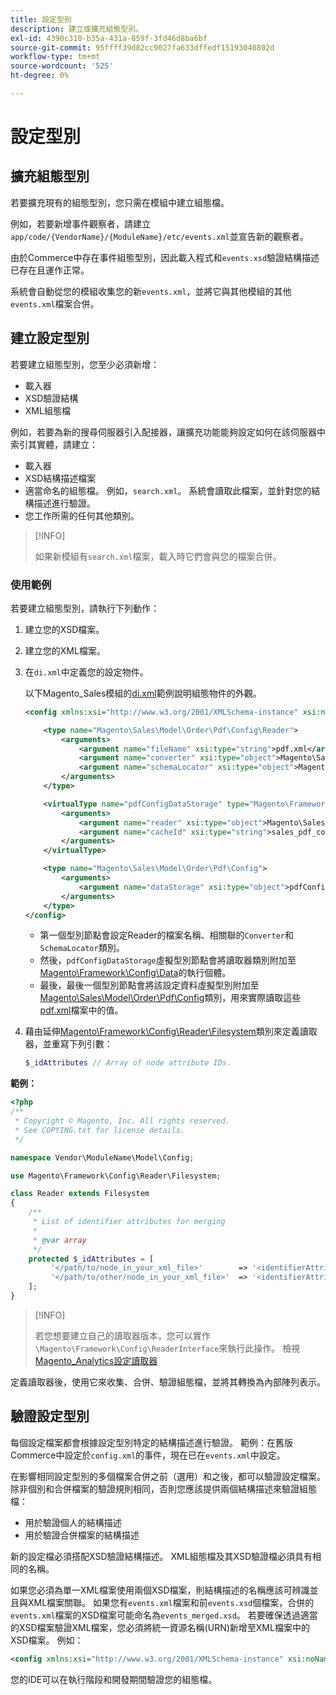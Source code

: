 ```yaml
---
title: 設定型別
description: 建立或擴充組態型別。
exl-id: 4390c310-b35a-431a-859f-3fd46d8ba6bf
source-git-commit: 95ffff39d82cc9027fa633dffedf15193040802d
workflow-type: tm+mt
source-wordcount: '525'
ht-degree: 0%

---
```


# 設定型別

## 擴充組態型別

若要擴充現有的組態型別，您只需在模組中建立組態檔。

例如，若要新增事件觀察者，請建立`app/code/{VendorName}/{ModuleName}/etc/events.xml`並宣告新的觀察者。

由於Commerce中存在事件組態型別，因此載入程式和`events.xsd`驗證結構描述已存在且運作正常。

系統會自動從您的模組收集您的新`events.xml`，並將它與其他模組的其他`events.xml`檔案合併。

## 建立設定型別

若要建立組態型別，您至少必須新增：

- 載入器
- XSD驗證結構
- XML組態檔

例如，若要為新的搜尋伺服器引入配接器，讓擴充功能能夠設定如何在該伺服器中索引其實體，請建立：

- 載入器
- XSD結構描述檔案
- 適當命名的組態檔。 例如，`search.xml`。 系統會讀取此檔案，並針對您的結構描述進行驗證。
- 您工作所需的任何其他類別。

>[!INFO]
>
>如果新模組有`search.xml`檔案，載入時它們會與您的檔案合併。

### 使用範例

若要建立組態型別，請執行下列動作：

1. 建立您的XSD檔案。
1. 建立您的XML檔案。
1. 在`di.xml`中定義您的設定物件。

   以下Magento_Sales模組的[di.xml](https://github.com/magento/magento2/blob/2.4/app/code/Magento/Sales/etc/di.xml)範例說明組態物件的外觀。

   ```xml
   <config xmlns:xsi="http://www.w3.org/2001/XMLSchema-instance" xsi:noNamespaceSchemaLocation="urn:magento:framework:ObjectManager/etc/config.xsd">
   
       <type name="Magento\Sales\Model\Order\Pdf\Config\Reader">
           <arguments>
               <argument name="fileName" xsi:type="string">pdf.xml</argument>
               <argument name="converter" xsi:type="object">Magento\Sales\Model\Order\Pdf\Config\Converter</argument>
               <argument name="schemaLocator" xsi:type="object">Magento\Sales\Model\Order\Pdf\Config\SchemaLocator</argument>
           </arguments>
       </type>
   
       <virtualType name="pdfConfigDataStorage" type="Magento\Framework\Config\Data">
           <arguments>
               <argument name="reader" xsi:type="object">Magento\Sales\Model\Order\Pdf\Config\Reader</argument>
               <argument name="cacheId" xsi:type="string">sales_pdf_config</argument>
           </arguments>
       </virtualType>
   
       <type name="Magento\Sales\Model\Order\Pdf\Config">
           <arguments>
               <argument name="dataStorage" xsi:type="object">pdfConfigDataStorage</argument>
           </arguments>
       </type>
   </config>
   ```

   - 第一個型別節點會設定Reader的檔案名稱、相關聯的`Converter`和`SchemaLocator`類別。
   - 然後，`pdfConfigDataStorage`虛擬型別節點會將讀取器類別附加至[Magento\Framework\Config\Data](https://github.com/magento/magento2/blob/2.4/lib/internal/Magento/Framework/Config/Data.php)的執行個體。
   - 最後，最後一個型別節點會將該設定資料虛擬型別附加至[Magento\Sales\Model\Order\Pdf\Config](https://github.com/magento/magento2/blob/2.4/app/code/Magento/Sales/Model/Order/Pdf/Config.php)類別，用來實際讀取這些[pdf.xml](https://github.com/magento/magento2/blob/2.4/app/code/Magento/Sales/etc/pdf.xml)檔案中的值。

1. 藉由延伸[Magento\Framework\Config\Reader\Filesystem](https://github.com/magento/magento2/blob/2.4/lib/internal/Magento/Framework/Config/Reader/Filesystem.php)類別來定義讀取器，並重寫下列引數：

   ```php
   $_idAttributes // Array of node attribute IDs.
   ```

**範例：**

```php
<?php
/**
 * Copyright © Magento, Inc. All rights reserved.
 * See COPYING.txt for license details.
 */

namespace Vendor\ModuleName\Model\Config;

use Magento\Framework\Config\Reader\Filesystem;

class Reader extends Filesystem
{
    /**
     * List of identifier attributes for merging
     *
     * @var array
     */
    protected $_idAttributes = [
         '</path/to/node_in_your_xml_file>'        => '<identifierAttributeName>',
         '</path/to/other/node_in_your_xml_file>'  => '<identifierAttributeName>',
    ];
}
```

>[!INFO]
>
>若您想要建立自己的讀取器版本，您可以實作`\Magento\Framework\Config\ReaderInterface`來執行此操作。 檢視[Magento_Analytics設定讀取器](https://github.com/magento/magento2/blob/2.4/app/code/Magento/Analytics/ReportXml/Config/Reader.php)

定義讀取器後，使用它來收集、合併、驗證組態檔，並將其轉換為內部陣列表示。

## 驗證設定型別

每個設定檔案都會根據設定型別特定的結構描述進行驗證。 範例：在舊版Commerce中設定於`config.xml`的事件，現在已在`events.xml`中設定。

在影響相同設定型別的多個檔案合併之前（選用）和之後，都可以驗證設定檔案。 除非個別和合併檔案的驗證規則相同，否則您應該提供兩個結構描述來驗證組態檔：

- 用於驗證個人的結構描述
- 用於驗證合併檔案的結構描述

新的設定檔必須搭配XSD驗證結構描述。 XML組態檔及其XSD驗證檔必須具有相同的名稱。

如果您必須為單一XML檔案使用兩個XSD檔案，則結構描述的名稱應該可辨識並且與XML檔案關聯。
如果您有`events.xml`檔案和前`events.xsd`個檔案，合併的`events.xml`檔案的XSD檔案可能命名為`events_merged.xsd`。
若要確保透過適當的XSD檔案驗證XML檔案，您必須將統一資源名稱(URN)新增至XML檔案中的XSD檔案。 例如：

```xml
<config xmlns:xsi="http://www.w3.org/2001/XMLSchema-instance" xsi:noNamespaceSchemaLocation="urn:magento:framework:ObjectManager:etc/config.xsd">
```

您的IDE可以在執行階段和開發期間驗證您的組態檔。
